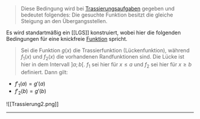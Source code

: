 > Diese Bedingung wird bei [Trassierungsaufgaben](Trassierung) gegeben und bedeutet folgendes:
> Die gesuchte Funktion besitzt die gleiche Steigung an den Übergangsstellen.

Es wird standartmäßig ein [[LGS]] konstruiert, wobei hier die folgenden Bedingungen für eine knickfreie [Funktion](Funktion(en)) spricht.
> Sei die Funktion $g(x)$ die Trassierfunktion (Lückenfunktion), während $f_1(x)$ und $f_2(x)$ die vorhandenen Randfunktionen sind. Die Lücke ist hier in dem Intervall $]a;b[$. $f_1$ sei hier für $x\le a$ und $f_2$ sei hier für $x\ge b$ definiert. Dann gilt:
- $f'_1(a)=g'(a)$
- $f'_2(b)=g'(b)$

![[Trassierung2.png]]

---
